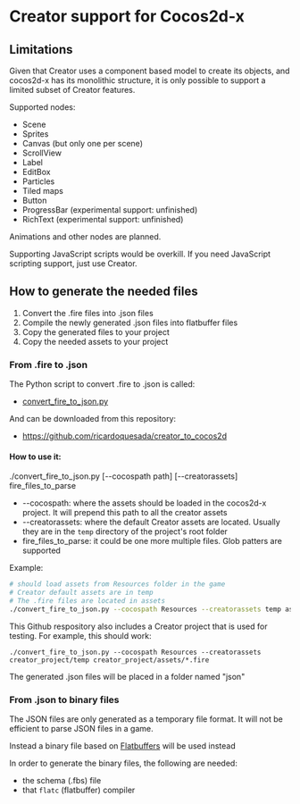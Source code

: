 # Creator support for Cocos2d-x

## Limitations

Given that Creator uses a component based model to create its objects, and
cocos2d-x has its monolithic structure, it is only possible to support a limited
subset of Creator features.

Supported nodes:

* Scene
* Sprites
* Canvas (but only one per scene)
* ScrollView
* Label
* EditBox
* Particles
* Tiled maps
* Button
* ProgressBar (experimental support: unfinished)
* RichText (experimental support: unfinished)


Animations and other nodes are planned.

Supporting JavaScript scripts would be overkill. If you need JavaScript scripting
support, just use Creator.


## How to generate the needed files


1. Convert the .fire files into .json files
2. Compile the newly generated .json files into flatbuffer files
3. Copy the generated files to your project
4. Copy the needed assets to your project


### From .fire to .json

The Python script to convert .fire to .json is called:

* [convert_fire_to_json.py](https://github.com/ricardoquesada/creator_to_cocos2d/blob/master/convert_fire_to_json.py)

And can be downloaded from this repository:

* https://github.com/ricardoquesada/creator_to_cocos2d


#### How to use it:

./convert_fire_to_json.py \[--cocospath path\] \[--creatorassets\] fire_files_to_parse

* --cocospath: where the assets should be loaded in the cocos2d-x project. It will prepend this path to all the creator assets
* --creatorassets: where the default Creator assets are located. Usually they are in the `temp` directory of the project's root folder
* fire_files_to_parse: it could be one more multiple files. Glob patters are supported

Example:

```sh
# should load assets from Resources folder in the game
# Creator default assets are in temp
# The .fire files are located in assets
./convert_fire_to_json.py --cocospath Resources --creatorassets temp assets/*.fire
```

This Github respository also includes a Creator project that is used for testing. For example, this should work:

```
./convert_fire_to_json.py --cocospath Resources --creatorassets creator_project/temp creator_project/assets/*.fire
```

The generated .json files will be placed in a folder named "json"


### From .json to binary files

The JSON files are only generated as a temporary file format. It will not be efficient to parse JSON files
in a game.

Instead a binary file based on [Flatbuffers](https://google.github.io/flatbuffers/) will be used instead

In order to generate the binary files, the following are needed:

* the schema (.fbs) file
* that `flatc` (flatbuffer) compiler



